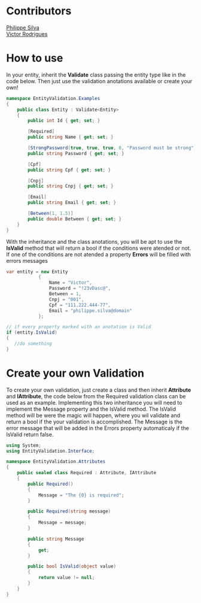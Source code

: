 # Contributors

[Philippe Silva](https://github.com/philippesilva)  
[Victor Rodrigues](https://github.com/victorgare)  

# How to use

In your entity, inherit the **Validate** class passing the entity type like in the code below. Then just use the validation anotations available or create your own!


``` csharp
namespace EntityValidation.Examples
{
    public class Entity : Validate<Entity>
    {
        public int Id { get; set; }

        [Required]
        public string Name { get; set; }

        [StrongPassword(true, true, true, 8, "Password must be strong")]
        public string Password { get; set; }

        [Cpf]
        public string Cpf { get; set; }

        [Cnpj]
        public string Cnpj { get; set; }

        [Email]
        public string Email { get; set; }

        [Between(1, 1.5)]
        public double Between { get; set; }
    }
}
```

With the inheritance and the class anotations, you will be apt to use the **IsValid** method that will return a bool if the conditions were atended or not. If one of the conditions are not atended a property **Errors** will be filled with errors messages

```csharp
var entity = new Entity
            {
                Name = "Victor",
                Password = "!23vDasc@",
                Between = 1,
                Cnpj = "001",
                Cpf = "111.222.444-77",
                Email = "philippe.silva@domain"
            };

// if every property marked with an anotation is Valid
if (entity.IsValid)
{
   //do something   
}
```

# Create your own Validation

To create your own validation, just create a class and then inherit **Attribute** and **IAttribute**, the code below from the Required validation class can be used as an example. Implementing this two inheritance you will need to implement the Message property and the IsValid method. The IsValid method will be were the magic will happen, where you wil validate and return a bool if the your validation is accomplished. The Message is the error message that will be added in the Errors property automaticaly if the IsValid return false.

```csharp
using System;
using EntityValidation.Interface;

namespace EntityValidation.Attributes
{
    public sealed class Required : Attribute, IAttribute
    {
        public Required()
        {
            Message = "The {0} is required";
        }

        public Required(string message)
        {
            Message = message;
        }

        public string Message
        {
            get;
        }

        public bool IsValid(object value)
        {
            return value != null;
        }
    }
}
```
